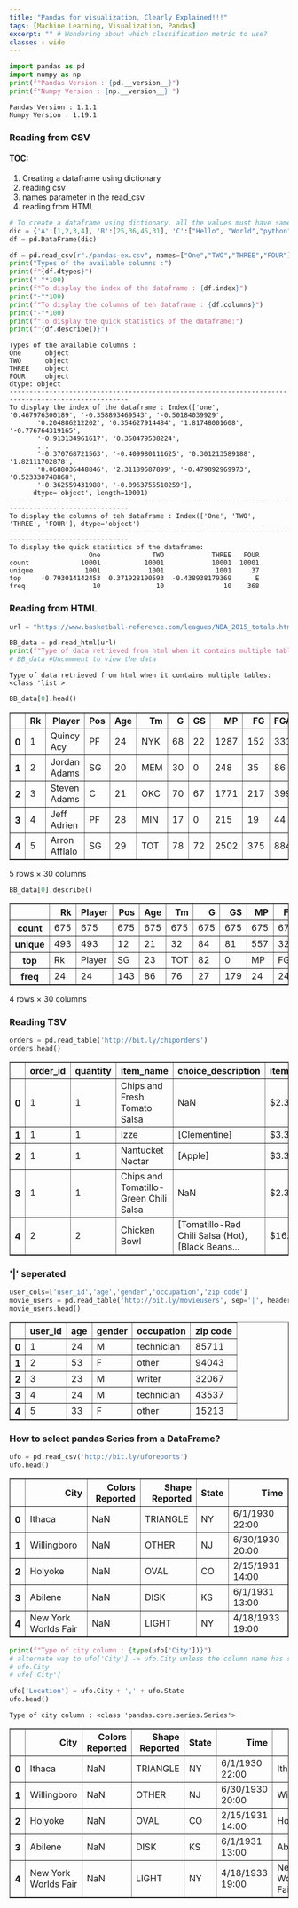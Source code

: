 ```yaml
---
title: "Pandas for visualization, Clearly Explained!!!"
tags: [Machine Learning, Visualization, Pandas]
excerpt: "" # Wondering about which classification metric to use? 
classes : wide
---
```


```python
import pandas as pd
import numpy as np
print(f"Pandas Version : {pd.__version__}")
print(f"Numpy Version : {np.__version__} ")
```

    Pandas Version : 1.1.1
    Numpy Version : 1.19.1 
    

### Reading from CSV

#### TOC:
1. Creating a dataframe using dictionary
2. reading csv
3. names parameter in the read_csv
4. reading from HTML


```python
# To create a dataframe using dictionary, all the values must have same length
dic = {'A':[1,2,3,4], 'B':[25,36,45,31], 'C':["Hello", "World","python","pandas"]}
df = pd.DataFrame(dic)
```


```python
df = pd.read_csv(r"./pandas-ex.csv", names=["One","TWO","THREE","FOUR"])
print("Types of the available columns :")
print(f"{df.dtypes}")
print("-"*100)
print(f"To display the index of the dataframe : {df.index}")
print("-"*100)
print(f"To display the columns of teh dataframe : {df.columns}")
print("-"*100)
print(f"To display the quick statistics of the dataframe:")
print(f"{df.describe()}")
```

    Types of the available columns :
    One      object
    TWO      object
    THREE    object
    FOUR     object
    dtype: object
    ----------------------------------------------------------------------------------------------------
    To display the index of the dataframe : Index(['one', '0.467976300189', '-0.358893469543', '-0.50184039929',
           '0.204886212202', '0.354627914484', '1.81748001608', '-0.776764319165',
           '-0.913134961617', '0.358479538224',
           ...
           '-0.370768721563', '-0.409980111625', '0.301213589188', '1.82111702878',
           '0.0688036448846', '2.31189587899', '-0.479892969973', '0.523330748868',
           '-0.362559431988', '-0.0963755510259'],
          dtype='object', length=10001)
    ----------------------------------------------------------------------------------------------------
    To display the columns of teh dataframe : Index(['One', 'TWO', 'THREE', 'FOUR'], dtype='object')
    ----------------------------------------------------------------------------------------------------
    To display the quick statistics of the dataframe:
                        One             TWO            THREE   FOUR
    count             10001           10001            10001  10001
    unique             1001            1001             1001     37
    top     -0.793014142453  0.371928190593  -0.438938179369      E
    freq                 10              10               10    368
    

### Reading from HTML


```python
url = "https://www.basketball-reference.com/leagues/NBA_2015_totals.html"

BB_data = pd.read_html(url)
print(f"Type of data retrieved from html when it contains multiple tables: {type(BB_data)}")
# BB_data #Uncomment to view the data
```

    Type of data retrieved from html when it contains multiple tables: <class 'list'>
    


```python
BB_data[0].head()
```




<div>
<style scoped>
    .dataframe tbody tr th:only-of-type {
        vertical-align: middle;
    }

    .dataframe tbody tr th {
        vertical-align: top;
    }

    .dataframe thead th {
        text-align: right;
    }
</style>
<table border="1" class="dataframe">
  <thead>
    <tr style="text-align: right;">
      <th></th>
      <th>Rk</th>
      <th>Player</th>
      <th>Pos</th>
      <th>Age</th>
      <th>Tm</th>
      <th>G</th>
      <th>GS</th>
      <th>MP</th>
      <th>FG</th>
      <th>FGA</th>
      <th>...</th>
      <th>FT%</th>
      <th>ORB</th>
      <th>DRB</th>
      <th>TRB</th>
      <th>AST</th>
      <th>STL</th>
      <th>BLK</th>
      <th>TOV</th>
      <th>PF</th>
      <th>PTS</th>
    </tr>
  </thead>
  <tbody>
    <tr>
      <th>0</th>
      <td>1</td>
      <td>Quincy Acy</td>
      <td>PF</td>
      <td>24</td>
      <td>NYK</td>
      <td>68</td>
      <td>22</td>
      <td>1287</td>
      <td>152</td>
      <td>331</td>
      <td>...</td>
      <td>.784</td>
      <td>79</td>
      <td>222</td>
      <td>301</td>
      <td>68</td>
      <td>27</td>
      <td>22</td>
      <td>60</td>
      <td>147</td>
      <td>398</td>
    </tr>
    <tr>
      <th>1</th>
      <td>2</td>
      <td>Jordan Adams</td>
      <td>SG</td>
      <td>20</td>
      <td>MEM</td>
      <td>30</td>
      <td>0</td>
      <td>248</td>
      <td>35</td>
      <td>86</td>
      <td>...</td>
      <td>.609</td>
      <td>9</td>
      <td>19</td>
      <td>28</td>
      <td>16</td>
      <td>16</td>
      <td>7</td>
      <td>14</td>
      <td>24</td>
      <td>94</td>
    </tr>
    <tr>
      <th>2</th>
      <td>3</td>
      <td>Steven Adams</td>
      <td>C</td>
      <td>21</td>
      <td>OKC</td>
      <td>70</td>
      <td>67</td>
      <td>1771</td>
      <td>217</td>
      <td>399</td>
      <td>...</td>
      <td>.502</td>
      <td>199</td>
      <td>324</td>
      <td>523</td>
      <td>66</td>
      <td>38</td>
      <td>86</td>
      <td>99</td>
      <td>222</td>
      <td>537</td>
    </tr>
    <tr>
      <th>3</th>
      <td>4</td>
      <td>Jeff Adrien</td>
      <td>PF</td>
      <td>28</td>
      <td>MIN</td>
      <td>17</td>
      <td>0</td>
      <td>215</td>
      <td>19</td>
      <td>44</td>
      <td>...</td>
      <td>.579</td>
      <td>23</td>
      <td>54</td>
      <td>77</td>
      <td>15</td>
      <td>4</td>
      <td>9</td>
      <td>9</td>
      <td>30</td>
      <td>60</td>
    </tr>
    <tr>
      <th>4</th>
      <td>5</td>
      <td>Arron Afflalo</td>
      <td>SG</td>
      <td>29</td>
      <td>TOT</td>
      <td>78</td>
      <td>72</td>
      <td>2502</td>
      <td>375</td>
      <td>884</td>
      <td>...</td>
      <td>.843</td>
      <td>27</td>
      <td>220</td>
      <td>247</td>
      <td>129</td>
      <td>41</td>
      <td>7</td>
      <td>116</td>
      <td>167</td>
      <td>1035</td>
    </tr>
  </tbody>
</table>
<p>5 rows × 30 columns</p>
</div>




```python
BB_data[0].describe()
```




<div>
<style scoped>
    .dataframe tbody tr th:only-of-type {
        vertical-align: middle;
    }

    .dataframe tbody tr th {
        vertical-align: top;
    }

    .dataframe thead th {
        text-align: right;
    }
</style>
<table border="1" class="dataframe">
  <thead>
    <tr style="text-align: right;">
      <th></th>
      <th>Rk</th>
      <th>Player</th>
      <th>Pos</th>
      <th>Age</th>
      <th>Tm</th>
      <th>G</th>
      <th>GS</th>
      <th>MP</th>
      <th>FG</th>
      <th>FGA</th>
      <th>...</th>
      <th>FT%</th>
      <th>ORB</th>
      <th>DRB</th>
      <th>TRB</th>
      <th>AST</th>
      <th>STL</th>
      <th>BLK</th>
      <th>TOV</th>
      <th>PF</th>
      <th>PTS</th>
    </tr>
  </thead>
  <tbody>
    <tr>
      <th>count</th>
      <td>675</td>
      <td>675</td>
      <td>675</td>
      <td>675</td>
      <td>675</td>
      <td>675</td>
      <td>675</td>
      <td>675</td>
      <td>675</td>
      <td>675</td>
      <td>...</td>
      <td>650</td>
      <td>675</td>
      <td>675</td>
      <td>675</td>
      <td>675</td>
      <td>675</td>
      <td>675</td>
      <td>675</td>
      <td>675</td>
      <td>675</td>
    </tr>
    <tr>
      <th>unique</th>
      <td>493</td>
      <td>493</td>
      <td>12</td>
      <td>21</td>
      <td>32</td>
      <td>84</td>
      <td>81</td>
      <td>557</td>
      <td>327</td>
      <td>458</td>
      <td>...</td>
      <td>275</td>
      <td>165</td>
      <td>293</td>
      <td>350</td>
      <td>249</td>
      <td>119</td>
      <td>98</td>
      <td>177</td>
      <td>214</td>
      <td>463</td>
    </tr>
    <tr>
      <th>top</th>
      <td>Rk</td>
      <td>Player</td>
      <td>SG</td>
      <td>23</td>
      <td>TOT</td>
      <td>82</td>
      <td>0</td>
      <td>MP</td>
      <td>FG</td>
      <td>FGA</td>
      <td>...</td>
      <td>.500</td>
      <td>1</td>
      <td>DRB</td>
      <td>TRB</td>
      <td>AST</td>
      <td>0</td>
      <td>0</td>
      <td>TOV</td>
      <td>PF</td>
      <td>PTS</td>
    </tr>
    <tr>
      <th>freq</th>
      <td>24</td>
      <td>24</td>
      <td>143</td>
      <td>86</td>
      <td>76</td>
      <td>27</td>
      <td>179</td>
      <td>24</td>
      <td>24</td>
      <td>24</td>
      <td>...</td>
      <td>29</td>
      <td>30</td>
      <td>24</td>
      <td>24</td>
      <td>24</td>
      <td>29</td>
      <td>88</td>
      <td>24</td>
      <td>24</td>
      <td>24</td>
    </tr>
  </tbody>
</table>
<p>4 rows × 30 columns</p>
</div>



### Reading TSV


```python
orders = pd.read_table('http://bit.ly/chiporders')
orders.head()
```




<div>
<style scoped>
    .dataframe tbody tr th:only-of-type {
        vertical-align: middle;
    }

    .dataframe tbody tr th {
        vertical-align: top;
    }

    .dataframe thead th {
        text-align: right;
    }
</style>
<table border="1" class="dataframe">
  <thead>
    <tr style="text-align: right;">
      <th></th>
      <th>order_id</th>
      <th>quantity</th>
      <th>item_name</th>
      <th>choice_description</th>
      <th>item_price</th>
    </tr>
  </thead>
  <tbody>
    <tr>
      <th>0</th>
      <td>1</td>
      <td>1</td>
      <td>Chips and Fresh Tomato Salsa</td>
      <td>NaN</td>
      <td>$2.39</td>
    </tr>
    <tr>
      <th>1</th>
      <td>1</td>
      <td>1</td>
      <td>Izze</td>
      <td>[Clementine]</td>
      <td>$3.39</td>
    </tr>
    <tr>
      <th>2</th>
      <td>1</td>
      <td>1</td>
      <td>Nantucket Nectar</td>
      <td>[Apple]</td>
      <td>$3.39</td>
    </tr>
    <tr>
      <th>3</th>
      <td>1</td>
      <td>1</td>
      <td>Chips and Tomatillo-Green Chili Salsa</td>
      <td>NaN</td>
      <td>$2.39</td>
    </tr>
    <tr>
      <th>4</th>
      <td>2</td>
      <td>2</td>
      <td>Chicken Bowl</td>
      <td>[Tomatillo-Red Chili Salsa (Hot), [Black Beans...</td>
      <td>$16.98</td>
    </tr>
  </tbody>
</table>
</div>



  ### '|'  seperated


```python
user_cols=['user_id','age','gender','occupation','zip code']
movie_users = pd.read_table('http://bit.ly/movieusers', sep='|', header=None, names=user_cols)
movie_users.head()
```




<div>
<style scoped>
    .dataframe tbody tr th:only-of-type {
        vertical-align: middle;
    }

    .dataframe tbody tr th {
        vertical-align: top;
    }

    .dataframe thead th {
        text-align: right;
    }
</style>
<table border="1" class="dataframe">
  <thead>
    <tr style="text-align: right;">
      <th></th>
      <th>user_id</th>
      <th>age</th>
      <th>gender</th>
      <th>occupation</th>
      <th>zip code</th>
    </tr>
  </thead>
  <tbody>
    <tr>
      <th>0</th>
      <td>1</td>
      <td>24</td>
      <td>M</td>
      <td>technician</td>
      <td>85711</td>
    </tr>
    <tr>
      <th>1</th>
      <td>2</td>
      <td>53</td>
      <td>F</td>
      <td>other</td>
      <td>94043</td>
    </tr>
    <tr>
      <th>2</th>
      <td>3</td>
      <td>23</td>
      <td>M</td>
      <td>writer</td>
      <td>32067</td>
    </tr>
    <tr>
      <th>3</th>
      <td>4</td>
      <td>24</td>
      <td>M</td>
      <td>technician</td>
      <td>43537</td>
    </tr>
    <tr>
      <th>4</th>
      <td>5</td>
      <td>33</td>
      <td>F</td>
      <td>other</td>
      <td>15213</td>
    </tr>
  </tbody>
</table>
</div>



### How to select pandas Series from a DataFrame?


```python
ufo = pd.read_csv('http://bit.ly/uforeports')
ufo.head()
```




<div>
<style scoped>
    .dataframe tbody tr th:only-of-type {
        vertical-align: middle;
    }

    .dataframe tbody tr th {
        vertical-align: top;
    }

    .dataframe thead th {
        text-align: right;
    }
</style>
<table border="1" class="dataframe">
  <thead>
    <tr style="text-align: right;">
      <th></th>
      <th>City</th>
      <th>Colors Reported</th>
      <th>Shape Reported</th>
      <th>State</th>
      <th>Time</th>
    </tr>
  </thead>
  <tbody>
    <tr>
      <th>0</th>
      <td>Ithaca</td>
      <td>NaN</td>
      <td>TRIANGLE</td>
      <td>NY</td>
      <td>6/1/1930 22:00</td>
    </tr>
    <tr>
      <th>1</th>
      <td>Willingboro</td>
      <td>NaN</td>
      <td>OTHER</td>
      <td>NJ</td>
      <td>6/30/1930 20:00</td>
    </tr>
    <tr>
      <th>2</th>
      <td>Holyoke</td>
      <td>NaN</td>
      <td>OVAL</td>
      <td>CO</td>
      <td>2/15/1931 14:00</td>
    </tr>
    <tr>
      <th>3</th>
      <td>Abilene</td>
      <td>NaN</td>
      <td>DISK</td>
      <td>KS</td>
      <td>6/1/1931 13:00</td>
    </tr>
    <tr>
      <th>4</th>
      <td>New York Worlds Fair</td>
      <td>NaN</td>
      <td>LIGHT</td>
      <td>NY</td>
      <td>4/18/1933 19:00</td>
    </tr>
  </tbody>
</table>
</div>




```python
print(f"Type of city column : {type(ufo['City'])}")
# alternate way to ufo['City'] -> ufo.City unless the column name has space
# ufo.City
# ufo['City'] 

ufo['Location'] = ufo.City + ',' + ufo.State
ufo.head()
```

    Type of city column : <class 'pandas.core.series.Series'>
    




<div>
<style scoped>
    .dataframe tbody tr th:only-of-type {
        vertical-align: middle;
    }

    .dataframe tbody tr th {
        vertical-align: top;
    }

    .dataframe thead th {
        text-align: right;
    }
</style>
<table border="1" class="dataframe">
  <thead>
    <tr style="text-align: right;">
      <th></th>
      <th>City</th>
      <th>Colors Reported</th>
      <th>Shape Reported</th>
      <th>State</th>
      <th>Time</th>
      <th>Location</th>
    </tr>
  </thead>
  <tbody>
    <tr>
      <th>0</th>
      <td>Ithaca</td>
      <td>NaN</td>
      <td>TRIANGLE</td>
      <td>NY</td>
      <td>6/1/1930 22:00</td>
      <td>Ithaca,NY</td>
    </tr>
    <tr>
      <th>1</th>
      <td>Willingboro</td>
      <td>NaN</td>
      <td>OTHER</td>
      <td>NJ</td>
      <td>6/30/1930 20:00</td>
      <td>Willingboro,NJ</td>
    </tr>
    <tr>
      <th>2</th>
      <td>Holyoke</td>
      <td>NaN</td>
      <td>OVAL</td>
      <td>CO</td>
      <td>2/15/1931 14:00</td>
      <td>Holyoke,CO</td>
    </tr>
    <tr>
      <th>3</th>
      <td>Abilene</td>
      <td>NaN</td>
      <td>DISK</td>
      <td>KS</td>
      <td>6/1/1931 13:00</td>
      <td>Abilene,KS</td>
    </tr>
    <tr>
      <th>4</th>
      <td>New York Worlds Fair</td>
      <td>NaN</td>
      <td>LIGHT</td>
      <td>NY</td>
      <td>4/18/1933 19:00</td>
      <td>New York Worlds Fair,NY</td>
    </tr>
  </tbody>
</table>
</div>




```python

```
